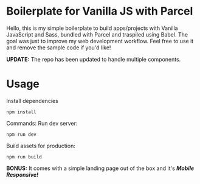 # Boilerplate for Vanilla JS with Parcel 

Hello, this is my simple boilerplate to build apps/projects with Vanilla JavaScript and Sass, bundled with Parcel and traspiled using Babel. The goal was just to improve my web development workflow. Feel free to use it and remove the sample code if you'd like!

**UPDATE:** The repo has been updated to handle multiple components. 


# Usage

Install dependencies
```
npm install
```
Commands:
Run dev server:
```
npm run dev
```
Build assets for production:
```
npm run build
```

**BONUS:** It comes with a simple landing page out of the box and it's _**Mobile Responsive!**_
